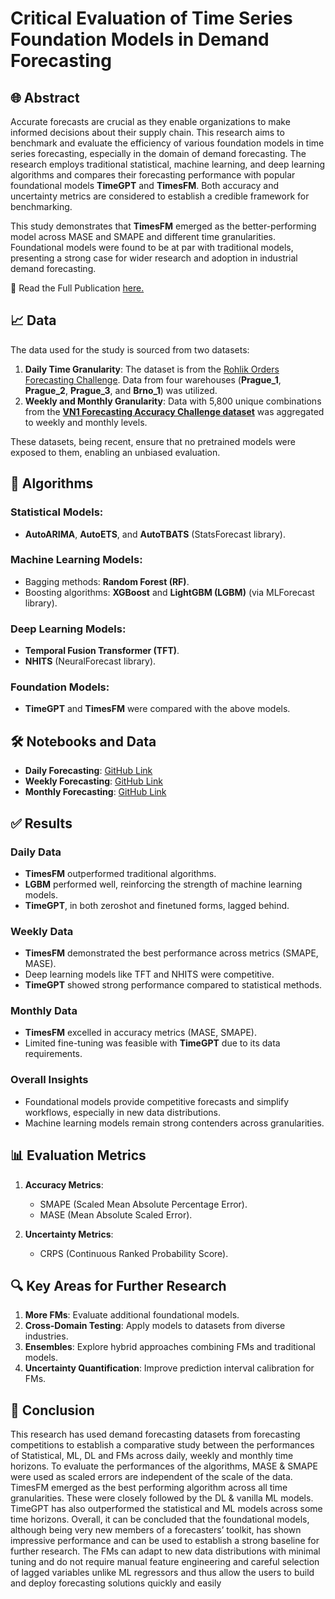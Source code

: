 # Critical Evaluation of Time Series Foundation Models in Demand Forecasting  

## 🌐 Abstract  
Accurate forecasts are crucial as they enable organizations to make informed decisions about their supply chain. This research aims to benchmark and evaluate the efficiency of various foundation models in time series forecasting, especially in the domain of demand forecasting. The research employs traditional statistical, machine learning, and deep learning algorithms and compares their forecasting performance with popular foundational models **TimeGPT** and **TimesFM**. Both accuracy and uncertainty metrics are considered to establish a credible framework for benchmarking.  

This study demonstrates that **TimesFM** emerged as the better-performing model across MASE and SMAPE and different time granularities. Foundational models were found to be at par with traditional models, presenting a strong case for wider research and adoption in industrial demand forecasting.  

📄 Read the Full Publication [here.](https://openreview.net/forum?id=TS42sRKINd)

## 📈 Data  
The data used for the study is sourced from two datasets:  
1. **Daily Time Granularity**: The dataset is from the [Rohlik Orders Forecasting Challenge](https://www.kaggle.com/competitions/rohlik-orders-forecasting-challenge). Data from four warehouses (**Prague_1**, **Prague_2**, **Prague_3**, and **Brno_1**) was utilized.  
2. **Weekly and Monthly Granularity**: Data with 5,800 unique combinations from the [**VN1 Forecasting Accuracy Challenge dataset**](https://www.datasource.ai/en/home/data-science-competitions-for-startups/vn1-forecasting-accuracy-challenge-phase-1/description) was aggregated to weekly and monthly levels.  

These datasets, being recent, ensure that no pretrained models were exposed to them, enabling an unbiased evaluation.  

## 📄 Algorithms  
### **Statistical Models**:  
- **AutoARIMA**, **AutoETS**, and **AutoTBATS** (StatsForecast library).  

### **Machine Learning Models**:  
- Bagging methods: **Random Forest (RF)**.  
- Boosting algorithms: **XGBoost** and **LightGBM (LGBM)** (via MLForecast library).  

### **Deep Learning Models**:  
- **Temporal Fusion Transformer (TFT)**.  
- **NHITS** (NeuralForecast library).  

### **Foundation Models**:  
- **TimeGPT** and **TimesFM** were compared with the above models.  

## 🛠️ Notebooks and Data  
- **Daily Forecasting**: [GitHub Link](https://anonymous.4open.science/r/Critical_Evaluation-of_Foundational_Models_in_Demand_Forecasting-BB71/)  
- **Weekly Forecasting**: [GitHub Link](https://anonymous.4open.science/r/Critical_Evaluation-of_Foundational_Models_in_Demand_Forecasting-BB71/)  
- **Monthly Forecasting**: [GitHub Link](https://anonymous.4open.science/r/Critical_Evaluation-of_Foundational_Models_in_Demand_Forecasting-BB71/)  

## ✅ Results  
### **Daily Data**  
- **TimesFM** outperformed traditional algorithms.  
- **LGBM** performed well, reinforcing the strength of machine learning models.  
- **TimeGPT**, in both zeroshot and finetuned forms, lagged behind.  

### **Weekly Data**  
- **TimesFM** demonstrated the best performance across metrics (SMAPE, MASE).  
- Deep learning models like TFT and NHITS were competitive.  
- **TimeGPT** showed strong performance compared to statistical methods.  

### **Monthly Data**  
- **TimesFM** excelled in accuracy metrics (MASE, SMAPE).  
- Limited fine-tuning was feasible with **TimeGPT** due to its data requirements.  

### **Overall Insights**  
- Foundational models provide competitive forecasts and simplify workflows, especially in new data distributions.  
- Machine learning models remain strong contenders across granularities.  

## 📊 Evaluation Metrics  
1. **Accuracy Metrics**:  
   - SMAPE (Scaled Mean Absolute Percentage Error).  
   - MASE (Mean Absolute Scaled Error).  

2. **Uncertainty Metrics**:  
   - CRPS (Continuous Ranked Probability Score).  

## 🔍 Key Areas for Further Research  
1. **More FMs**: Evaluate additional foundational models.  
2. **Cross-Domain Testing**: Apply models to datasets from diverse industries.  
3. **Ensembles**: Explore hybrid approaches combining FMs and traditional models.  
4. **Uncertainty Quantification**: Improve prediction interval calibration for FMs.  

## 🏁 Conclusion  
This research has used demand forecasting datasets from forecasting competitions to establish a
comparative study between the performances of Statistical, ML, DL and FMs across daily, weekly and
monthly time horizons. To evaluate the performances of the algorithms, MASE & SMAPE were used
as scaled errors are independent of the scale of the data. TimesFM emerged as the best performing
algorithm across all time granularities. These were closely followed by the DL & vanilla ML models.
TimeGPT has also outperformed the statistical and ML models across some time horizons. Overall, it
can be concluded that the foundational models, although being very new members of a forecasters’
toolkit, has shown impressive performance and can be used to establish a strong baseline for further
research. The FMs can adapt to new data distributions with minimal tuning and do not require manual
feature engineering and careful selection of lagged variables unlike ML regressors and thus allow the
users to build and deploy forecasting solutions quickly and easily
